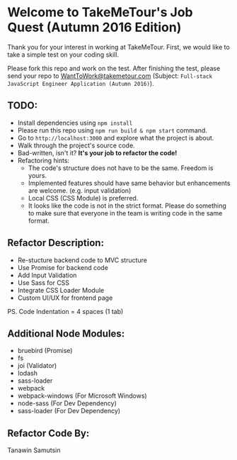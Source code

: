 Welcome to TakeMeTour's Job Quest (Autumn 2016 Edition)
===

Thank you for your interest in working at TakeMeTour. First, we would like to take a simple test on your coding skill.

Please fork this repo and work on the test. After finishing the test, please send your repo to WantToWork@takemetour.com (Subject: `Full-stack JavaScript Engineer Application (Autumn 2016)`).

TODO:
---
- Install dependencies using `npm install`
- Please run this repo using `npm run build & npm start` command.
- Go to `http://localhost:3000` and explore what the project is about.
- Walk through the project's source code.
- Bad-written, isn't it? **It's your job to refactor the code!**
- Refactoring hints:
  - The code's structure does not have to be the same. Freedom is yours.
  - Implemented features should have same behavior but enhancements are welcome. (e.g. input validation)
  - Local CSS (CSS Module) is preferred.
  - It looks like the code is not in the strict format. Please do something to make sure that everyone in the team is writing code in the same format.



Refactor Description:
---
- Re-stucture backend code to MVC structure
- Use Promise for backend code
- Add Input Validation
- Use Sass for CSS
- Integrate CSS Loader Module
- Custom UI/UX for frontend page

PS. Code Indentation = 4 spaces (1 tab)

Additional Node Modules:
---
- bruebird (Promise)
- fs
- joi (Validator)
- lodash
- sass-loader
- webpack
- webpack-windows (For Microsoft Windows)
- node-sass (For Dev Dependency)
- sass-loader (For Dev Dependency)

Refactor Code By:
---
Tanawin Samutsin

